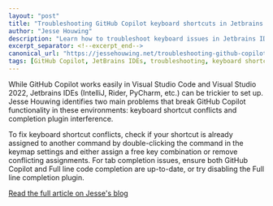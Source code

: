```yaml
---
layout: "post"
title: "Troubleshooting GitHub Copilot keyboard shortcuts in Jetbrains IDEs"
author: "Jesse Houwing"
description: "Learn how to troubleshoot keyboard issues in Jetbrains IDE's when your GitHub Copilot tools don't work the way you're expecting"
excerpt_separator: <!--excerpt_end-->
canonical_url: "https://jessehouwing.net/troubleshooting-github-copilot-keyboard-shortcuts-in-jetbrains-ides/"
tags: [GitHub Copilot, JetBrains IDEs, troubleshooting, keyboard shortcuts, IntelliJ, PyCharm, configuration]
---
```


While GitHub Copilot works easily in Visual Studio Code and Visual Studio 2022, Jetbrains IDEs (IntelliJ, Rider, PyCharm, etc.) can be trickier to set up. Jesse Houwing identifies two main problems that break GitHub Copilot functionality in these environments: keyboard shortcut conflicts and completion plugin interference.<!--excerpt_end-->

To fix keyboard shortcut conflicts, check if your shortcut is already assigned to another command by double-clicking the command in the keymap settings and either assign a free key combination or remove conflicting assignments. For tab completion issues, ensure both GitHub Copilot and Full line code completion are up-to-date, or try disabling the Full line completion plugin.

[Read the full article on Jesse's blog](https://jessehouwing.net/troubleshooting-github-copilot-keyboard-shortcuts-in-jetbrains-ides/)

